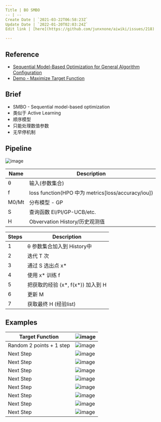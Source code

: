 ```yaml
---
Title | BO SMBO
-- | --
Create Date | `2021-03-22T06:58:23Z`
Update Date | `2022-01-20T02:03:24Z`
Edit link | [here](https://github.com/junxnone/aiwiki/issues/218)

---
```

## Reference
- [Sequential Model-Based Optimization for General Algorithm Conﬁguration](https://www.cs.ubc.ca/~hutter/papers/10-TR-SMAC.pdf)
- [Demo - Maximize  Target Function ](https://nbviewer.jupyter.org/github/junxnone/examples/blob/master/BayesianOptimization/BayesianOptimization_visualization.ipynb)

## Brief
- SMBO - Sequential model-based optimization
- 类似于 Active Learning
- 顺序模型
- 只能处理数值参数
- 无早停机制

## Pipeline

![image](https://user-images.githubusercontent.com/2216970/87404302-8dcbfb80-c5f0-11ea-8615-a1186e57fe43.png) 

Name | Description
-- | --
θ | 输入(参数集合)
f | loss function(HPO 中为 metrics[loss/accuracy/iou])
M0/Mt | 分布模型 - GP
S | 查询函数 EI/PI/GP-UCB/etc.
H | Obvervation History/历史观测值


Steps | Description
-- | --
1 | θ 参数集合加入到 History中
2 | 迭代 T 次
3 | 通过 S 选出点 x*
4 | 使用 x* 训练 f
5 | 把获取的经验 (x*, f(x*)) 加入到 H
6 | 更新 M
7 | 获取最终 H (经验list)

## Examples

Target Function | ![image](https://user-images.githubusercontent.com/2216970/113120283-025cce00-9244-11eb-9430-977ff4b643be.png)
-- | --
Random 2 points + 1 step | ![image](https://user-images.githubusercontent.com/2216970/113120412-25877d80-9244-11eb-91a9-ed5899af3037.png)
Next Step | ![image](https://user-images.githubusercontent.com/2216970/113120512-3df79800-9244-11eb-80b2-534ebb8480a7.png)
Next Step | ![image](https://user-images.githubusercontent.com/2216970/113120569-4ea80e00-9244-11eb-806c-6b52973ac23b.png)
Next Step | ![image](https://user-images.githubusercontent.com/2216970/113120588-57004900-9244-11eb-9695-13facb4670f8.png)
Next Step | ![image](https://user-images.githubusercontent.com/2216970/113120634-61bade00-9244-11eb-81e5-1978f7610d2f.png)
Next Step | ![image](https://user-images.githubusercontent.com/2216970/113120692-6e3f3680-9244-11eb-86eb-ca8aa5c74d67.png)
Next Step | ![image](https://user-images.githubusercontent.com/2216970/113120723-76977180-9244-11eb-947c-cd3fa268c83b.png)
Next Step | ![image](https://user-images.githubusercontent.com/2216970/113120753-7eefac80-9244-11eb-9644-bbf58c20d4cd.png)
Next Step | ![image](https://user-images.githubusercontent.com/2216970/113120786-8616ba80-9244-11eb-8222-a3c64c4ec435.png)





